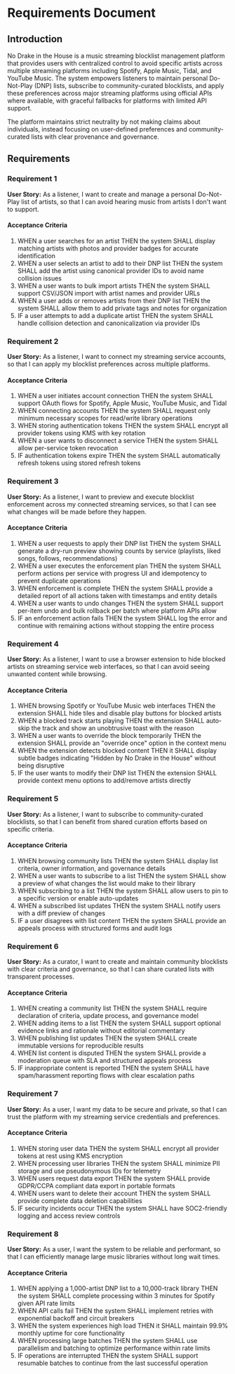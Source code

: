 # Requirements Document

## Introduction

No Drake in the House is a music streaming blocklist management platform that provides users with centralized control to avoid specific artists across multiple streaming platforms including Spotify, Apple Music, Tidal, and YouTube Music. The system empowers listeners to maintain personal Do-Not-Play (DNP) lists, subscribe to community-curated blocklists, and apply these preferences across major streaming platforms using official APIs where available, with graceful fallbacks for platforms with limited API support.

The platform maintains strict neutrality by not making claims about individuals, instead focusing on user-defined preferences and community-curated lists with clear provenance and governance.

## Requirements

### Requirement 1

**User Story:** As a listener, I want to create and manage a personal Do-Not-Play list of artists, so that I can avoid hearing music from artists I don't want to support.

#### Acceptance Criteria

1. WHEN a user searches for an artist THEN the system SHALL display matching artists with photos and provider badges for accurate identification
2. WHEN a user selects an artist to add to their DNP list THEN the system SHALL add the artist using canonical provider IDs to avoid name collision issues
3. WHEN a user wants to bulk import artists THEN the system SHALL support CSV/JSON import with artist names and provider URLs
4. WHEN a user adds or removes artists from their DNP list THEN the system SHALL allow them to add private tags and notes for organization
5. IF a user attempts to add a duplicate artist THEN the system SHALL handle collision detection and canonicalization via provider IDs

### Requirement 2

**User Story:** As a listener, I want to connect my streaming service accounts, so that I can apply my blocklist preferences across multiple platforms.

#### Acceptance Criteria

1. WHEN a user initiates account connection THEN the system SHALL support OAuth flows for Spotify, Apple Music, YouTube Music, and Tidal
2. WHEN connecting accounts THEN the system SHALL request only minimum necessary scopes for read/write library operations
3. WHEN storing authentication tokens THEN the system SHALL encrypt all provider tokens using KMS with key rotation
4. WHEN a user wants to disconnect a service THEN the system SHALL allow per-service token revocation
5. IF authentication tokens expire THEN the system SHALL automatically refresh tokens using stored refresh tokens

### Requirement 3

**User Story:** As a listener, I want to preview and execute blocklist enforcement across my connected streaming services, so that I can see what changes will be made before they happen.

#### Acceptance Criteria

1. WHEN a user requests to apply their DNP list THEN the system SHALL generate a dry-run preview showing counts by service (playlists, liked songs, follows, recommendations)
2. WHEN a user executes the enforcement plan THEN the system SHALL perform actions per service with progress UI and idempotency to prevent duplicate operations
3. WHEN enforcement is complete THEN the system SHALL provide a detailed report of all actions taken with timestamps and entity details
4. WHEN a user wants to undo changes THEN the system SHALL support per-item undo and bulk rollback per batch where platform APIs allow
5. IF an enforcement action fails THEN the system SHALL log the error and continue with remaining actions without stopping the entire process

### Requirement 4

**User Story:** As a listener, I want to use a browser extension to hide blocked artists on streaming service web interfaces, so that I can avoid seeing unwanted content while browsing.

#### Acceptance Criteria

1. WHEN browsing Spotify or YouTube Music web interfaces THEN the extension SHALL hide tiles and disable play buttons for blocked artists
2. WHEN a blocked track starts playing THEN the extension SHALL auto-skip the track and show an unobtrusive toast with the reason
3. WHEN a user wants to override the block temporarily THEN the extension SHALL provide an "override once" option in the context menu
4. WHEN the extension detects blocked content THEN it SHALL display subtle badges indicating "Hidden by No Drake in the House" without being disruptive
5. IF the user wants to modify their DNP list THEN the extension SHALL provide context menu options to add/remove artists directly

### Requirement 5

**User Story:** As a listener, I want to subscribe to community-curated blocklists, so that I can benefit from shared curation efforts based on specific criteria.

#### Acceptance Criteria

1. WHEN browsing community lists THEN the system SHALL display list criteria, owner information, and governance details
2. WHEN a user wants to subscribe to a list THEN the system SHALL show a preview of what changes the list would make to their library
3. WHEN subscribing to a list THEN the system SHALL allow users to pin to a specific version or enable auto-updates
4. WHEN a subscribed list updates THEN the system SHALL notify users with a diff preview of changes
5. IF a user disagrees with list content THEN the system SHALL provide an appeals process with structured forms and audit logs

### Requirement 6

**User Story:** As a curator, I want to create and maintain community blocklists with clear criteria and governance, so that I can share curated lists with transparent processes.

#### Acceptance Criteria

1. WHEN creating a community list THEN the system SHALL require declaration of criteria, update process, and governance model
2. WHEN adding items to a list THEN the system SHALL support optional evidence links and rationale without editorial commentary
3. WHEN publishing list updates THEN the system SHALL create immutable versions for reproducible results
4. WHEN list content is disputed THEN the system SHALL provide a moderation queue with SLA and structured appeals process
5. IF inappropriate content is reported THEN the system SHALL have spam/harassment reporting flows with clear escalation paths

### Requirement 7

**User Story:** As a user, I want my data to be secure and private, so that I can trust the platform with my streaming service credentials and preferences.

#### Acceptance Criteria

1. WHEN storing user data THEN the system SHALL encrypt all provider tokens at rest using KMS encryption
2. WHEN processing user libraries THEN the system SHALL minimize PII storage and use pseudonymous IDs for telemetry
3. WHEN users request data export THEN the system SHALL provide GDPR/CCPA compliant data export in portable formats
4. WHEN users want to delete their account THEN the system SHALL provide complete data deletion capabilities
5. IF security incidents occur THEN the system SHALL have SOC2-friendly logging and access review controls

### Requirement 8

**User Story:** As a user, I want the system to be reliable and performant, so that I can efficiently manage large music libraries without long wait times.

#### Acceptance Criteria

1. WHEN applying a 1,000-artist DNP list to a 10,000-track library THEN the system SHALL complete processing within 3 minutes for Spotify given API rate limits
2. WHEN API calls fail THEN the system SHALL implement retries with exponential backoff and circuit breakers
3. WHEN the system experiences high load THEN it SHALL maintain 99.9% monthly uptime for core functionality
4. WHEN processing large batches THEN the system SHALL use parallelism and batching to optimize performance within rate limits
5. IF operations are interrupted THEN the system SHALL support resumable batches to continue from the last successful operation
